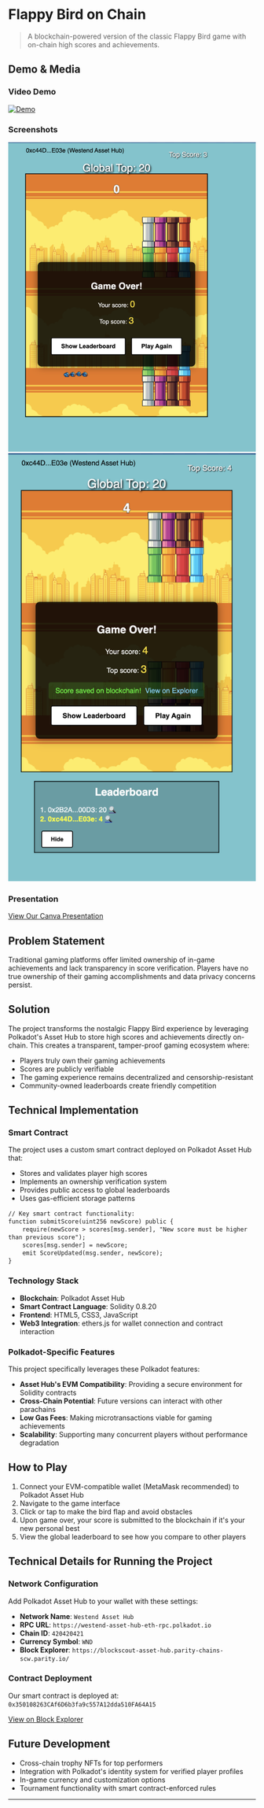 # Flappy Bird on Chain

> A blockchain-powered version of the classic Flappy Bird game with on-chain high scores and achievements.

## Demo & Media

### Video Demo
[![Demo](https://img.youtube.com/vi/PLACEHOLDER_ID/0.jpg)](https://www.loom.com/share/PLACEHOLDER_LOOM_ID)

### Screenshots
![Game Interface](assets/screenshots/1.png)
![Leaderboard](assets/screenshots/2.png)

### Presentation
[View Our Canva Presentation](https://www.canva.com/design/PLACEHOLDER_CANVA_ID/view)

## Problem Statement

Traditional gaming platforms offer limited ownership of in-game achievements and lack transparency in score verification. Players have no true ownership of their gaming accomplishments and data privacy concerns persist.

## Solution

The project transforms the nostalgic Flappy Bird experience by leveraging Polkadot's Asset Hub to store high scores and achievements directly on-chain. This creates a transparent, tamper-proof gaming ecosystem where:

- Players truly own their gaming achievements
- Scores are publicly verifiable
- The gaming experience remains decentralized and censorship-resistant
- Community-owned leaderboards create friendly competition

## Technical Implementation

### Smart Contract
The project uses a custom smart contract deployed on Polkadot Asset Hub that:
- Stores and validates player high scores
- Implements an ownership verification system
- Provides public access to global leaderboards
- Uses gas-efficient storage patterns

```solidity
// Key smart contract functionality:
function submitScore(uint256 newScore) public {
    require(newScore > scores[msg.sender], "New score must be higher than previous score");
    scores[msg.sender] = newScore;
    emit ScoreUpdated(msg.sender, newScore);
}
```

### Technology Stack
- **Blockchain**: Polkadot Asset Hub
- **Smart Contract Language**: Solidity 0.8.20
- **Frontend**: HTML5, CSS3, JavaScript
- **Web3 Integration**: ethers.js for wallet connection and contract interaction

### Polkadot-Specific Features
This project specifically leverages these Polkadot features:
- **Asset Hub's EVM Compatibility**: Providing a secure environment for Solidity contracts
- **Cross-Chain Potential**: Future versions can interact with other parachains
- **Low Gas Fees**: Making microtransactions viable for gaming achievements
- **Scalability**: Supporting many concurrent players without performance degradation


## How to Play

1. Connect your EVM-compatible wallet (MetaMask recommended) to Polkadot Asset Hub
2. Navigate to the game interface
3. Click or tap to make the bird flap and avoid obstacles
4. Upon game over, your score is submitted to the blockchain if it's your new personal best
5. View the global leaderboard to see how you compare to other players

## Technical Details for Running the Project

### Network Configuration
Add Polkadot Asset Hub to your wallet with these settings:
- **Network Name**: `Westend Asset Hub`
- **RPC URL**: `https://westend-asset-hub-eth-rpc.polkadot.io`
- **Chain ID**: `420420421`
- **Currency Symbol**: `WND`
- **Block Explorer**: `https://blockscout-asset-hub.parity-chains-scw.parity.io/`

### Contract Deployment
Our smart contract is deployed at:  
`0x350108263CAf6D6b3fa9c557A12dda510FA64A15`

[View on Block Explorer](https://blockscout-asset-hub.parity-chains-scw.parity.io/address/0x350108263CAf6D6b3fa9c557A12dda510FA64A15)


## Future Development

- Cross-chain trophy NFTs for top performers
- Integration with Polkadot's identity system for verified player profiles
- In-game currency and customization options
- Tournament functionality with smart contract-enforced rules

---

